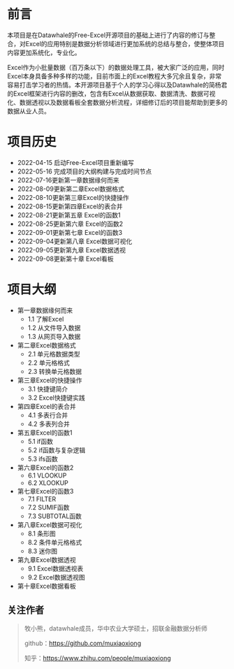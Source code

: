 # 前言

本项目是在Datawhale的Free-Excel开源项目的基础上进行了内容的修订与整合，对Excel的应用特别是数据分析领域进行更加系统的总结与整合，使整体项目内容更加系统化，专业化。

Excel作为小批量数据（百万条以下）的数据处理工具，被大家广泛的应用，同时Excel本身具备多种多样的功能，目前市面上的Excel教程大多冗余且复杂，非常容易打击学习者的热情。本开源项目基于个人的学习心得以及Datawhale的简杨君的Excel框架进行内容的删改，包含有Excel从数据获取、数据清洗、数据可视化、数据透视以及数据看板全套数据分析流程，详细修订后的项目能帮助到更多的数据从业人员。

# 项目历史

- 2022-04-15 启动Free-Excel项目重新编写
- 2022-05-16 完成项目的大纲构建与完成时间节点
- 2022-07-16更新第一章数据缘何而来
- 2022-08-09更新第二章Excel数据格式
- 2022-08-10更新第三章Excel的快捷操作
- 2022-08-15更新第四章Excel的表合并
- 2022-08-21更新第五章 Excel的函数1
- 2022-08-25更新第六章 Excel的函数2
- 2022-09-01更新第七章 Excel的函数3
- 2022-09-04更新第八章 Excel数据可视化
- 2022-09-05更新第九章 Excel数据透视
- 2022-09-08更新第十章 Excel看板

# 项目大纲

- 第一章数据缘何而来
  - 1.1 了解Excel
  - 1.2 从文件导入数据
  - 1.3 从网页导入数据
- 第二章Excel数据格式
  - 2.1 单元格数据类型
  - 2.2 单元格格式
  - 2.3 转换单元格数据
- 第三章Excel的快捷操作
  - 3.1 快捷键简介
  - 3.2 Excel快捷键实践
- 第四章Excel的表合并
  - 4.1 多表行合并
  - 4.2 多表列合并
- 第五章Excel的函数1
  - 5.1 if函数
  - 5.2 if函数与复杂逻辑
  - 5.3 ifs函数
- 第六章Excel的函数2
  - 6.1 VLOOKUP
  - 6.2 XLOOKUP 
- 第七章Excel的函数3
  - 7.1 FILTER
  - 7.2 SUMIF函数
  - 7.3 SUBTOTAL函数
- 第八章Excel数据可视化
  - 8.1 条形图
  - 8.2 条件单元格格式
  - 8.3 迷你图
- 第九章Excel数据透视
  - 9.1 Excel数据透视表
  - 9.2 Excel数据透视图
- 第十章Excel数据看板

## 关注作者

> 牧小熊，datawhale成员，华中农业大学硕士，招联金融数据分析师
>
> github：https://github.com/muxiaoxiong
>
> 知乎：https://www.zhihu.com/people/muxiaoxiong

